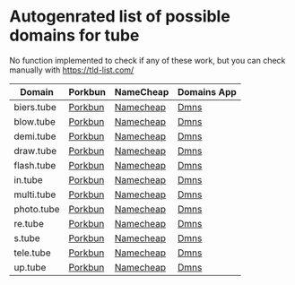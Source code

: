 # Autogenrated list of possible domains for tube

No function implemented to check if any of these work, but you can check manually with https://tld-list.com/

| Domain | Porkbun | NameCheap | Domains App |
|---|---|---|---|
| biers.tube | [Porkbun](https://porkbun.com/checkout/search?prb=e814663da1&tlds=&idnLanguage=&search=search&q=biers.tube) | [Namecheap](https://www.namecheap.com/domains/registration/results/?domain=biers.tube) | [Dmns](https://dmns.app/domains?q=biers.tube) |
| blow.tube | [Porkbun](https://porkbun.com/checkout/search?prb=e814663da1&tlds=&idnLanguage=&search=search&q=blow.tube) | [Namecheap](https://www.namecheap.com/domains/registration/results/?domain=blow.tube) | [Dmns](https://dmns.app/domains?q=blow.tube) |
| demi.tube | [Porkbun](https://porkbun.com/checkout/search?prb=e814663da1&tlds=&idnLanguage=&search=search&q=demi.tube) | [Namecheap](https://www.namecheap.com/domains/registration/results/?domain=demi.tube) | [Dmns](https://dmns.app/domains?q=demi.tube) |
| draw.tube | [Porkbun](https://porkbun.com/checkout/search?prb=e814663da1&tlds=&idnLanguage=&search=search&q=draw.tube) | [Namecheap](https://www.namecheap.com/domains/registration/results/?domain=draw.tube) | [Dmns](https://dmns.app/domains?q=draw.tube) |
| flash.tube | [Porkbun](https://porkbun.com/checkout/search?prb=e814663da1&tlds=&idnLanguage=&search=search&q=flash.tube) | [Namecheap](https://www.namecheap.com/domains/registration/results/?domain=flash.tube) | [Dmns](https://dmns.app/domains?q=flash.tube) |
| in.tube | [Porkbun](https://porkbun.com/checkout/search?prb=e814663da1&tlds=&idnLanguage=&search=search&q=in.tube) | [Namecheap](https://www.namecheap.com/domains/registration/results/?domain=in.tube) | [Dmns](https://dmns.app/domains?q=in.tube) |
| multi.tube | [Porkbun](https://porkbun.com/checkout/search?prb=e814663da1&tlds=&idnLanguage=&search=search&q=multi.tube) | [Namecheap](https://www.namecheap.com/domains/registration/results/?domain=multi.tube) | [Dmns](https://dmns.app/domains?q=multi.tube) |
| photo.tube | [Porkbun](https://porkbun.com/checkout/search?prb=e814663da1&tlds=&idnLanguage=&search=search&q=photo.tube) | [Namecheap](https://www.namecheap.com/domains/registration/results/?domain=photo.tube) | [Dmns](https://dmns.app/domains?q=photo.tube) |
| re.tube | [Porkbun](https://porkbun.com/checkout/search?prb=e814663da1&tlds=&idnLanguage=&search=search&q=re.tube) | [Namecheap](https://www.namecheap.com/domains/registration/results/?domain=re.tube) | [Dmns](https://dmns.app/domains?q=re.tube) |
| s.tube | [Porkbun](https://porkbun.com/checkout/search?prb=e814663da1&tlds=&idnLanguage=&search=search&q=s.tube) | [Namecheap](https://www.namecheap.com/domains/registration/results/?domain=s.tube) | [Dmns](https://dmns.app/domains?q=s.tube) |
| tele.tube | [Porkbun](https://porkbun.com/checkout/search?prb=e814663da1&tlds=&idnLanguage=&search=search&q=tele.tube) | [Namecheap](https://www.namecheap.com/domains/registration/results/?domain=tele.tube) | [Dmns](https://dmns.app/domains?q=tele.tube) |
| up.tube | [Porkbun](https://porkbun.com/checkout/search?prb=e814663da1&tlds=&idnLanguage=&search=search&q=up.tube) | [Namecheap](https://www.namecheap.com/domains/registration/results/?domain=up.tube) | [Dmns](https://dmns.app/domains?q=up.tube) |
